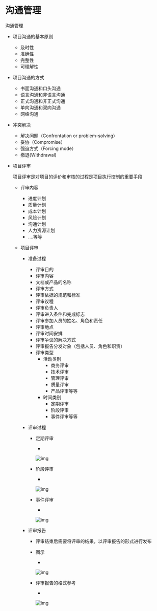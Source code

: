 # 沟通管理

沟通管理

- 项目沟通的基本原则

  - 及时性
  - 准确性
  - 完整性
  - 可理解性

- 项目沟通的方式

  - 书面沟通和口头沟通
  - 语言沟通和非语言沟通
  - 正式沟通和非正式沟通
  - 单向沟通和双向沟通
  - 网络沟通

- 冲突解决 

  - 解决问题（Confrontation or problem-solving）
  - 妥协（Compromise）
  - 强迫方式（Forcing mode）
  - 撤退(Withdrawal)

- 项目评审

   

  项目评审是对项目的评价和审核的过程是项目执行控制的重要手段

  - 评审内容

    - 进度计划
    - 质量计划
    - 成本计划
    - 风险计划
    - 沟通计划
    - 人力资源计划
    - ….等等

  - 项目评审

    - 准备过程

      - 评审目的
      - 评审内容
      - 文档或产品的名称
      - 评审方式
      - 评审依据的规范和标准
      - 评审议程
      - 评审负责人
      - 评审进入条件和完成标志
      - 评审参加人员的姓名、角色和责任
      - 评审地点
      - 评审时间安排
      - 评审争议的解决方式
      - 评审报告分发对象（包括人员、角色和职责）
      - 评审类型
        - 活动类别
          - 商务评审
          - 技术评审
          - 管理评审
          - 质量评审
          - 产品评审等等
        - 时间类别
          - 定期评审
          - 阶段评审
          - 事件评审等等

    - 评审过程

      - 定期评审

        - 

          ![img](https://img1.zlogs.net/20/20200117222418.png)

      - 阶段评审

        - 

          ![img](https://img1.zlogs.net/20/20200117222419.png)

      - 事件评审

        - 

          ![img](https://img1.zlogs.net/20/20200117222420.png)

    - 评审报告

      - 评审结束后需要将评审的结果，以评审报告的形式进行发布 

      - 图示

        - 

          ![img](https://img1.zlogs.net/20/20200117222421.png)

      - 评审报告的格式参考

        - 

          ![img](https://img1.zlogs.net/20/20200117222422.png)